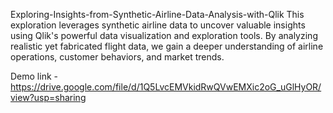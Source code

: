 Exploring-Insights-from-Synthetic-Airline-Data-Analysis-with-Qlik
This exploration leverages synthetic airline data to uncover valuable insights using Qlik's powerful data visualization and exploration tools. By analyzing realistic yet fabricated flight data, we gain a deeper understanding of airline operations, customer behaviors, and market trends.

Demo link -https://drive.google.com/file/d/1Q5LvcEMVkidRwQVwEMXic2oG_uGlHyOR/view?usp=sharing

